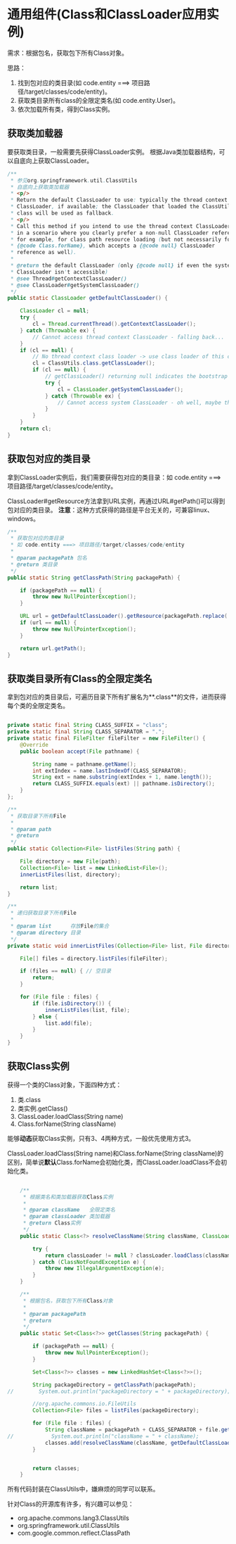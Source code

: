 # 通用组件(Class和ClassLoader应用实例)

需求：根据包名，获取包下所有Class对象。

思路：
1. 找到包对应的类目录(如 code.entity ===> 项目路径/target/classes/code/entity)。
2. 获取类目录所有class的全限定类名(如 code.entity.User)。
3. 依次加载所有类，得到Class实例。

## 获取类加载器

要获取类目录，一般需要先获得ClassLoader实例。
根据Java类加载器结构，可以自底向上获取ClassLoader。

```java
/**
 * 参见org.springframework.util.ClassUtils
 * 自底向上获取类加载器
 * <p/>
 * Return the default ClassLoader to use: typically the thread context
 * ClassLoader, if available; the ClassLoader that loaded the ClassUtils
 * class will be used as fallback.
 * <p/>
 * Call this method if you intend to use the thread context ClassLoader
 * in a scenario where you clearly prefer a non-null ClassLoader reference:
 * for example, for class path resource loading (but not necessarily for
 * {@code Class.forName}, which accepts a {@code null} ClassLoader
 * reference as well).
 *
 * @return the default ClassLoader (only {@code null} if even the system
 * ClassLoader isn't accessible)
 * @see Thread#getContextClassLoader()
 * @see ClassLoader#getSystemClassLoader()
 */
public static ClassLoader getDefaultClassLoader() {

    ClassLoader cl = null;
    try {
        cl = Thread.currentThread().getContextClassLoader();
    } catch (Throwable ex) {
        // Cannot access thread context ClassLoader - falling back...
    }
    if (cl == null) {
        // No thread context class loader -> use class loader of this class.
        cl = ClassUtils.class.getClassLoader();
        if (cl == null) {
            // getClassLoader() returning null indicates the bootstrap ClassLoader
            try {
                cl = ClassLoader.getSystemClassLoader();
            } catch (Throwable ex) {
                // Cannot access system ClassLoader - oh well, maybe the caller can live with null...
            }
        }
    }
    return cl;
}

```

## 获取包对应的类目录


拿到ClassLoader实例后，我们需要获得包对应的类目录：如 code.entity ===> 项目路径/target/classes/code/entity。

ClassLoader#getResource方法拿到URL实例，再通过URL#getPath()可以得到包对应的类目录。
**注意**：这种方式获得的路径是平台无关的，可兼容linux、windows。


```java
/**
 * 获取包对应的类目录
 * 如 code.entity ===> 项目路径/target/classes/code/entity
 *
 * @param packagePath 包名
 * @return 类目录
 */
public static String getClassPath(String packagePath) {

    if (packagePath == null) {
        throw new NullPointerException();
    }

    URL url = getDefaultClassLoader().getResource(packagePath.replace('.', '/'));
    if (url == null) {
        throw new NullPointerException();
    }

    return url.getPath();
}

```

## 获取类目录所有Class的全限定类名

拿到包对应的类目录后，可遍历目录下所有扩展名为**.class**的文件，进而获得每个类的全限定类名。

```java

private static final String CLASS_SUFFIX = "class";
private static final String CLASS_SEPARATOR = ".";
private static final FileFilter fileFilter = new FileFilter() {
    @Override
    public boolean accept(File pathname) {

        String name = pathname.getName();
        int extIndex = name.lastIndexOf(CLASS_SEPARATOR);
        String ext = name.substring(extIndex + 1, name.length());
        return CLASS_SUFFIX.equals(ext) || pathname.isDirectory();
    }
};

/**
 * 获取目录下所有File
 *
 * @param path
 * @return
 */
public static Collection<File> listFiles(String path) {

    File directory = new File(path);
    Collection<File> list = new LinkedList<File>();
    innerListFiles(list, directory);

    return list;
}

/**
 * 递归获取目录下所有File
 *
 * @param list      存放File的集合
 * @param directory 目录
 */
private static void innerListFiles(Collection<File> list, File directory) {

    File[] files = directory.listFiles(fileFilter);

    if (files == null) { // 空目录
        return;
    }

    for (File file : files) {
        if (file.isDirectory()) {
            innerListFiles(list, file);
        } else {
            list.add(file);
        }
    }
}

```


## 获取Class实例

获得一个类的Class对象，下面四种方式：
1. 类.class
2. 类实例.getClass()
3. ClassLoader.loadClass(String name)
4. Class.forName(String className)

能够**动态**获取Class实例，只有3、4两种方式，一般优先使用方式3。

ClassLoader.loadClass(String name)和Class.forName(String className)的区别，简单说**默认**Class.forName会初始化类，而ClassLoader.loadClass不会初始化类。

```java

    /**
     * 根据类名和类加载器获取Class实例
     *
     * @param className   全限定类名
     * @param classLoader 类加载器
     * @return Class实例
     */
    public static Class<?> resolveClassName(String className, ClassLoader classLoader) {

        try {
            return classLoader != null ? classLoader.loadClass(className) : Class.forName(className);
        } catch (ClassNotFoundException e) {
            throw new IllegalArgumentException(e);
        }
    }

    /**
     * 根据包名，获取包下所有Class对象
     *
     * @param packagePath
     * @return
     */
    public static Set<Class<?>> getClasses(String packagePath) {

        if (packagePath == null) {
            throw new NullPointerException();
        }

        Set<Class<?>> classes = new LinkedHashSet<Class<?>>();

        String packageDirectory = getClassPath(packagePath);
//        System.out.println("packageDirectory = " + packageDirectory);

        //org.apache.commons.io.FileUtils
        Collection<File> files = listFiles(packageDirectory);

        for (File file : files) {
            String className = packagePath + CLASS_SEPARATOR + file.getName().substring(0, file.getName().indexOf(CLASS_SEPARATOR + CLASS_SUFFIX));
//            System.out.println("className = " + className);
            classes.add(resolveClassName(className, getDefaultClassLoader()));
        }


        return classes;
    }

```

所有代码封装在ClassUtils中，嫌麻烦的同学可以联系。


针对Class的开源库有许多，有兴趣可以参见：
- org.apache.commons.lang3.ClassUtils
- org.springframework.util.ClassUtils
- com.google.common.reflect.ClassPath
